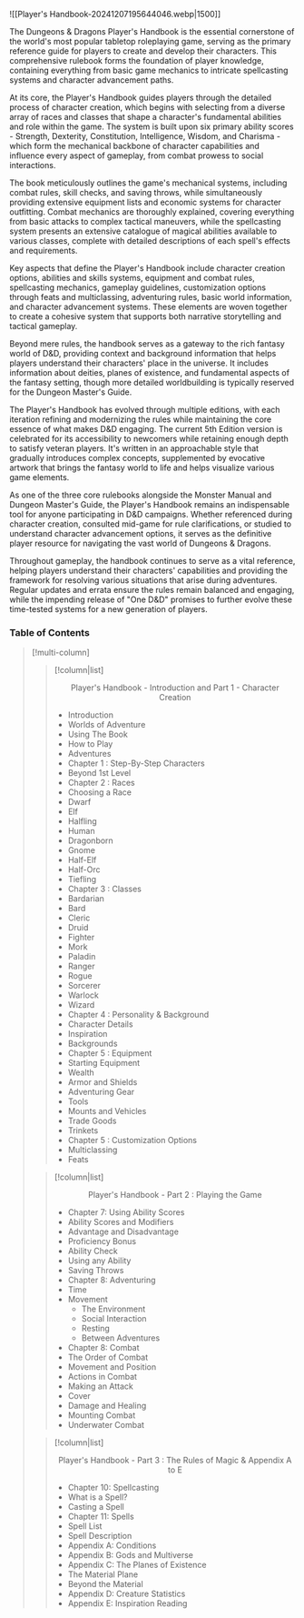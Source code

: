 ![[Player's Handbook-20241207195644046.webp|1500]]

The Dungeons & Dragons Player's Handbook is the essential cornerstone of the world's most popular tabletop roleplaying game, serving as the primary reference guide for players to create and develop their characters. This comprehensive rulebook forms the foundation of player knowledge, containing everything from basic game mechanics to intricate spellcasting systems and character advancement paths.

At its core, the Player's Handbook guides players through the detailed process of character creation, which begins with selecting from a diverse array of races and classes that shape a character's fundamental abilities and role within the game. The system is built upon six primary ability scores - Strength, Dexterity, Constitution, Intelligence, Wisdom, and Charisma - which form the mechanical backbone of character capabilities and influence every aspect of gameplay, from combat prowess to social interactions.

The book meticulously outlines the game's mechanical systems, including combat rules, skill checks, and saving throws, while simultaneously providing extensive equipment lists and economic systems for character outfitting. Combat mechanics are thoroughly explained, covering everything from basic attacks to complex tactical maneuvers, while the spellcasting system presents an extensive catalogue of magical abilities available to various classes, complete with detailed descriptions of each spell's effects and requirements.

Key aspects that define the Player's Handbook include character creation options, abilities and skills systems, equipment and combat rules, spellcasting mechanics, gameplay guidelines, customization options through feats and multiclassing, adventuring rules, basic world information, and character advancement systems. These elements are woven together to create a cohesive system that supports both narrative storytelling and tactical gameplay.

Beyond mere rules, the handbook serves as a gateway to the rich fantasy world of D&D, providing context and background information that helps players understand their characters' place in the universe. It includes information about deities, planes of existence, and fundamental aspects of the fantasy setting, though more detailed worldbuilding is typically reserved for the Dungeon Master's Guide.

The Player's Handbook has evolved through multiple editions, with each iteration refining and modernizing the rules while maintaining the core essence of what makes D&D engaging. The current 5th Edition version is celebrated for its accessibility to newcomers while retaining enough depth to satisfy veteran players. It's written in an approachable style that gradually introduces complex concepts, supplemented by evocative artwork that brings the fantasy world to life and helps visualize various game elements.

As one of the three core rulebooks alongside the Monster Manual and Dungeon Master's Guide, the Player's Handbook remains an indispensable tool for anyone participating in D&D campaigns. Whether referenced during character creation, consulted mid-game for rule clarifications, or studied to understand character advancement options, it serves as the definitive player resource for navigating the vast world of Dungeons & Dragons.

Throughout gameplay, the handbook continues to serve as a vital reference, helping players understand their characters' capabilities and providing the framework for resolving various situations that arise during adventures. Regular updates and errata ensure the rules remain balanced and engaging, while the impending release of "One D&D" promises to further evolve these time-tested systems for a new generation of players.

### Table of Contents 
> [!multi-column] 
 >> [!column|list] <center>Player's Handbook - Introduction and Part 1 - Character Creation</center>
>> - Introduction
>> 	- Worlds of Adventure
>> 	- Using The Book
>> 	- How to Play 
>> 	- Adventures
>> - Chapter 1 : Step-By-Step Characters 
> >	- Beyond 1st Level
>> - Chapter 2 : Races
>> 	- Choosing a Race
>> 	- Dwarf
>> 	- Elf
>> 	- Halfling
>> 	- Human
>> 	- Dragonborn
>> 	- Gnome
>> 	- Half-Elf
>> 	- Half-Orc
>> 	- Tiefling
>> - Chapter 3 : Classes
>>	- Bardarian
>>	- Bard
>>	- Cleric
>>	- Druid
>>	- Fighter
>>	- Mork
>>	- Paladin
>>	- Ranger
>>	- Rogue
>>	- Sorcerer
>>	- Warlock
>>	- Wizard
>> - Chapter 4 : Personality & Background 
>> 	- Character Details
>> 	- Inspiration
>> 	- Backgrounds 
>> - Chapter 5 : Equipment
>> 	- Starting Equipment
>> 	- Wealth
>> 	- Armor and Shields
>> 	- Adventuring Gear
>> 	- Tools
>> 	- Mounts and Vehicles
>> 	- Trade Goods
>> 	- Trinkets
>> - Chapter 5 : Customization Options
>> 	- Multiclassing
>> 	- Feats
>
>> [!column|list] <center>Player's Handbook - Part 2 : Playing the Game</center>
>> - Chapter 7: Using Ability Scores
>> 	- Ability Scores and Modifiers
>> 	- Advantage and Disadvantage
>> 	- Proficiency Bonus
>> 	- Ability Check
>> 	- Using any Ability
>> 	- Saving Throws
>> - Chapter 8: Adventuring 
>> 	- Time
> >	- Movement
>> 	 - The Environment
>> 	 - Social Interaction
>> 	 - Resting
>> 	 - Between Adventures
>> - Chapter 8: Combat
>> 	- The Order of Combat
>> 	- Movement and Position
>> 	- Actions in Combat
>> 	- Making an Attack
>> 	- Cover
>> 	- Damage and Healing
>> 	- Mounting Combat
>> 	- Underwater Combat
>
>> [!column|list] <center>Player's Handbook - Part 3 : The Rules of Magic & Appendix A to E</center>
>> - Chapter 10: Spellcasting
>> 	- What is a Spell?
>> 	- Casting a Spell
>> - Chapter 11: Spells
>> 	- Spell List
> >	- Spell Description
>> - Appendix A: Conditions
>> - Appendix B: Gods and Multiverse
>> - Appendix C: The Planes of Existence
>> 	- The Material Plane
>> 	- Beyond the Material
>> - Appendix D: Creature Statistics 
>> - Appendix E: Inspiration Reading 
